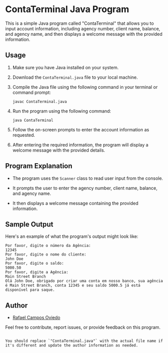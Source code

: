 # ContaTerminal Java Program

This is a simple Java program called "ContaTerminal" that allows you to input account information, including agency number, client name, balance, and agency name, and then displays a welcome message with the provided information.

## Usage

1. Make sure you have Java installed on your system.

2. Download the `ContaTerminal.java` file to your local machine.

3. Compile the Java file using the following command in your terminal or command prompt:

   ```shell
   javac ContaTerminal.java
   ```

4. Run the program using the following command:

   ```shell
   java ContaTerminal
   ```

5. Follow the on-screen prompts to enter the account information as requested.

6. After entering the required information, the program will display a welcome message with the provided details.

## Program Explanation

- The program uses the `Scanner` class to read user input from the console.

- It prompts the user to enter the agency number, client name, balance, and agency name.

- It then displays a welcome message containing the provided information.

## Sample Output

Here's an example of what the program's output might look like:

```
Por favor, digite o número da Agência:
12345
Por favor, digite o nome do cliente:
John Doe
Por favor, digite o saldo:
5000.50
Por favor, digite a Agência:
Main Street Branch
Olá John Doe, obrigado por criar uma conta em nosso banco, sua agência é Main Street Branch, conta 12345 e seu saldo 5000.5 já está disponível para saque.
```

## Author

- [Rafael Campos Oviedo](https://github.com/rcampos1970)

Feel free to contribute, report issues, or provide feedback on this program.
```

You should replace `"ContaTerminal.java"` with the actual file name if it's different and update the author information as needed.

